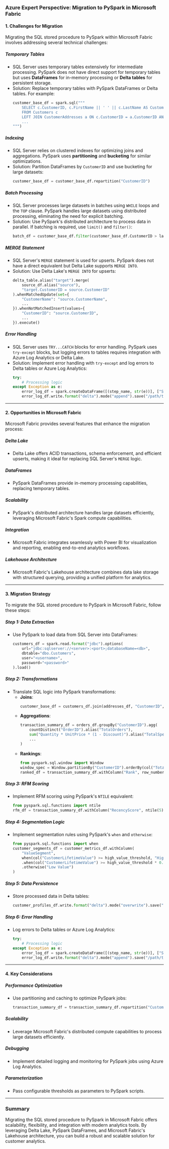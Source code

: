 ### Azure Expert Perspective: Migration to PySpark in Microsoft Fabric

#### 1. **Challenges for Migration**
Migrating the SQL stored procedure to PySpark within Microsoft Fabric involves addressing several technical challenges:

##### **Temporary Tables**
- SQL Server uses temporary tables extensively for intermediate processing. PySpark does not have direct support for temporary tables but uses **DataFrames** for in-memory processing or **Delta tables** for persistent storage.
- Solution: Replace temporary tables with PySpark DataFrames or Delta tables. For example:
  ```python
  customer_base_df = spark.sql("""
      SELECT c.CustomerID, c.FirstName || ' ' || c.LastName AS CustomerName, ...
      FROM Customers c
      LEFT JOIN CustomerAddresses a ON c.CustomerID = a.CustomerID AND a.AddressType = 'Primary'
      ...
  """)
  ```

##### **Indexing**
- SQL Server relies on clustered indexes for optimizing joins and aggregations. PySpark uses **partitioning** and **bucketing** for similar optimizations.
- Solution: Partition DataFrames by `CustomerID` and use bucketing for large datasets:
  ```python
  customer_base_df = customer_base_df.repartition("CustomerID")
  ```

##### **Batch Processing**
- SQL Server processes large datasets in batches using `WHILE` loops and the `TOP` clause. PySpark handles large datasets using distributed processing, eliminating the need for explicit batching.
- Solution: Use PySpark's distributed architecture to process data in parallel. If batching is required, use `limit()` and `filter()`:
  ```python
  batch_df = customer_base_df.filter(customer_base_df.CustomerID > last_customer_id).limit(batch_size)
  ```

##### **MERGE Statement**
- SQL Server's `MERGE` statement is used for upserts. PySpark does not have a direct equivalent but Delta Lake supports `MERGE INTO`.
- Solution: Use Delta Lake's `MERGE INTO` for upserts:
  ```python
  delta_table.alias("target").merge(
      source_df.alias("source"),
      "target.CustomerID = source.CustomerID"
  ).whenMatchedUpdate(set={
      "CustomerName": "source.CustomerName",
      ...
  }).whenNotMatchedInsert(values={
      "CustomerID": "source.CustomerID",
      ...
  }).execute()
  ```

##### **Error Handling**
- SQL Server uses `TRY...CATCH` blocks for error handling. PySpark uses `try-except` blocks, but logging errors to tables requires integration with Azure Log Analytics or Delta Lake.
- Solution: Implement error handling with `try-except` and log errors to Delta tables or Azure Log Analytics:
  ```python
  try:
      # Processing logic
  except Exception as e:
      error_log_df = spark.createDataFrame([(step_name, str(e))], ["StepName", "ErrorMessage"])
      error_log_df.write.format("delta").mode("append").save("/path/to/error/log")
  ```

---

#### 2. **Opportunities in Microsoft Fabric**
Microsoft Fabric provides several features that enhance the migration process:

##### **Delta Lake**
- Delta Lake offers ACID transactions, schema enforcement, and efficient upserts, making it ideal for replacing SQL Server's `MERGE` logic.

##### **DataFrames**
- PySpark DataFrames provide in-memory processing capabilities, replacing temporary tables.

##### **Scalability**
- PySpark's distributed architecture handles large datasets efficiently, leveraging Microsoft Fabric's Spark compute capabilities.

##### **Integration**
- Microsoft Fabric integrates seamlessly with Power BI for visualization and reporting, enabling end-to-end analytics workflows.

##### **Lakehouse Architecture**
- Microsoft Fabric's Lakehouse architecture combines data lake storage with structured querying, providing a unified platform for analytics.

---

#### 3. **Migration Strategy**
To migrate the SQL stored procedure to PySpark in Microsoft Fabric, follow these steps:

##### **Step 1: Data Extraction**
- Use PySpark to load data from SQL Server into DataFrames:
  ```python
  customers_df = spark.read.format("jdbc").options(
      url="jdbc:sqlserver://<server>:<port>;databaseName=<db>",
      dbtable="dbo.Customers",
      user="<username>",
      password="<password>"
  ).load()
  ```

##### **Step 2: Transformations**
- Translate SQL logic into PySpark transformations:
  - **Joins**:
    ```python
    customer_base_df = customers_df.join(addresses_df, "CustomerID", "left")
    ```
  - **Aggregations**:
    ```python
    transaction_summary_df = orders_df.groupBy("CustomerID").agg(
        countDistinct("OrderID").alias("TotalOrders"),
        sum("Quantity * UnitPrice * (1 - Discount)").alias("TotalSpent"),
        ...
    )
    ```
  - **Rankings**:
    ```python
    from pyspark.sql.window import Window
    window_spec = Window.partitionBy("CustomerID").orderBy(col("TotalSpent").desc())
    ranked_df = transaction_summary_df.withColumn("Rank", row_number().over(window_spec))
    ```

##### **Step 3: RFM Scoring**
- Implement RFM scoring using PySpark's `NTILE` equivalent:
  ```python
  from pyspark.sql.functions import ntile
  rfm_df = transaction_summary_df.withColumn("RecencyScore", ntile(5).over(Window.orderBy("DaysSinceLastPurchase")))
  ```

##### **Step 4: Segmentation Logic**
- Implement segmentation rules using PySpark's `when` and `otherwise`:
  ```python
  from pyspark.sql.functions import when
  customer_segments_df = customer_metrics_df.withColumn(
      "ValueSegment",
      when(col("CustomerLifetimeValue") >= high_value_threshold, "High Value")
      .when(col("CustomerLifetimeValue") >= high_value_threshold * 0.5, "Medium Value")
      .otherwise("Low Value")
  )
  ```

##### **Step 5: Data Persistence**
- Store processed data in Delta tables:
  ```python
  customer_profiles_df.write.format("delta").mode("overwrite").save("/path/to/customer_profiles")
  ```

##### **Step 6: Error Handling**
- Log errors to Delta tables or Azure Log Analytics:
  ```python
  try:
      # Processing logic
  except Exception as e:
      error_log_df = spark.createDataFrame([(step_name, str(e))], ["StepName", "ErrorMessage"])
      error_log_df.write.format("delta").mode("append").save("/path/to/error/log")
  ```

---

#### 4. **Key Considerations**
##### **Performance Optimization**
- Use partitioning and caching to optimize PySpark jobs:
  ```python
  transaction_summary_df = transaction_summary_df.repartition("CustomerID").cache()
  ```

##### **Scalability**
- Leverage Microsoft Fabric's distributed compute capabilities to process large datasets efficiently.

##### **Debugging**
- Implement detailed logging and monitoring for PySpark jobs using Azure Log Analytics.

##### **Parameterization**
- Pass configurable thresholds as parameters to PySpark scripts.

---

### Summary
Migrating the SQL stored procedure to PySpark in Microsoft Fabric offers scalability, flexibility, and integration with modern analytics tools. By leveraging Delta Lake, PySpark DataFrames, and Microsoft Fabric's Lakehouse architecture, you can build a robust and scalable solution for customer analytics.